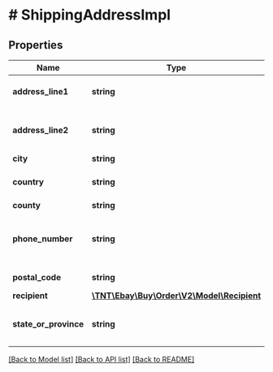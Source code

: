 # # ShippingAddressImpl

## Properties

Name | Type | Description | Notes
------------ | ------------- | ------------- | -------------
**address_line1** | **string** | The first line of the street address where the item is being shipped.&lt;br /&gt;&lt;br /&gt;&lt;b&gt;Maximum:&lt;/b&gt;&lt;ul&gt;&lt;li&gt;40 characters for AU, CA, and US marketplaces&lt;/li&gt;&lt;li&gt;35 characters for DE and GB marketplaces&lt;/li&gt;&lt;li&gt;50 characters for all other marketplaces&lt;/li&gt;&lt;/ul&gt; | [optional]
**address_line2** | **string** | The second line of the street address where the item is being shipped. This optional field can be used for information such as &#39;Suite Number&#39; or &#39;Apt Number&#39;.&lt;br /&gt;&lt;br /&gt;&lt;b&gt;Maximum:&lt;/b&gt;&lt;ul&gt;&lt;li&gt;40 characters for AU, CA, and US marketplaces&lt;/li&gt;&lt;li&gt;35 characters for DE and GB marketplaces&lt;/li&gt;&lt;li&gt;50 characters for all other marketplaces&lt;/li&gt;&lt;/ul&gt; | [optional]
**city** | **string** | The city of the address where the item is being shipped. | [optional]
**country** | **string** | The two letter code representing the country of the address. For implementation help, refer to &lt;a href&#x3D;&#39;https://developer.ebay.com/api-docs/buy/order/types/bas:CountryCodeEnum&#39;&gt;eBay API documentation&lt;/a&gt; | [optional]
**county** | **string** | The county of the address where the item is being shipped. | [optional]
**phone_number** | **string** | The phone number of the person receiving the package.&lt;br /&gt;&lt;br /&gt;&lt;span class&#x3D;\&quot;tablenote\&quot;&gt;&lt;b&gt;Note:&lt;/b&gt; It is highly recommended that when entering the phone number you include the country code.&lt;br /&gt;&lt;br /&gt;For example, if a US phone number is &lt;code&gt;4********4&lt;/code&gt;, you would enter &lt;code&gt;+14********4&lt;/code&gt;. If you do not include this code, the service will use the country specified in the &lt;b&gt;country&lt;/b&gt; field.&lt;br /&gt;&lt;br /&gt;You can find the country code at &lt;a href&#x3D;\&quot;https://countrycode.org/\&quot;&gt;https://countrycode.org&lt;/a&gt;.&lt;/span&gt; | [optional]
**postal_code** | **string** | The postal code of the address where the item is being shipped.&lt;br /&gt;&lt;br /&gt;&lt;span class&#x3D;\&quot;tablenote\&quot;&gt;&lt;b&gt;Note:&lt;/b&gt; This is optional when shipping to EBAY_HK (Hong Kong).&lt;/span&gt; | [optional]
**recipient** | [**\TNT\Ebay\Buy\Order\V2\Model\Recipient**](Recipient.md) |  | [optional]
**state_or_province** | **string** | The state or province of the address.&lt;br /&gt;&lt;br /&gt;&lt;span class&#x3D;\&quot;tablenote\&quot;&gt;&lt;b&gt;Note:&lt;/b&gt; For the US marketplace, this is a two-character value. For a list of valid values, see &lt;a href&#x3D;\&quot;https://www.ups.com/worldshiphelp/WS15/ENU/AppHelp/Codes/State_Province_Codes.htm\&quot;&gt;US State and Canada Province Codes&lt;/a&gt;. &lt;/span&gt; | [optional]

[[Back to Model list]](../../README.md#models) [[Back to API list]](../../README.md#endpoints) [[Back to README]](../../README.md)
